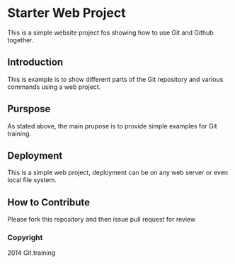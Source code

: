 # Starter Web Project

This is a simple website project fos showing how to use Git and Github together.

## Introduction

This is example is to show different parts of the Git repository and various commands using a web project.

## Purspose

As stated above, the main prupose is to provide simple examples for Git training.

## Deployment

This is a simple web project, deployment can be on any web server or even local file system.

## How to Contribute

Please fork this repository and then issue pull request for review

### Copyright

2014 Git.training